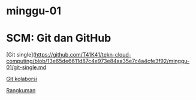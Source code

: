 # minggu-01
# SCM: Git dan GitHub

[Git single](https://github.com/T41K41/tekn-cloud-computing/blob/13e65de6611d87c4e973e84aa35e7c4a4cfe3f92/minggu-01/git-single.md

[Git kolaborsi](https://github.com/T41K41/tekn-cloud-computing/blob/13e65de6611d87c4e973e84aa35e7c4a4cfe3f92/minggu-01/git-kolaborasi.md)

[Rangkuman](https://github.com/T41K41/tekn-cloud-computing/blob/6fa0fe787db698a5b2b9f4834f221eff37e70c34/minggu-01/rangkuman-cloud-computing.md)



